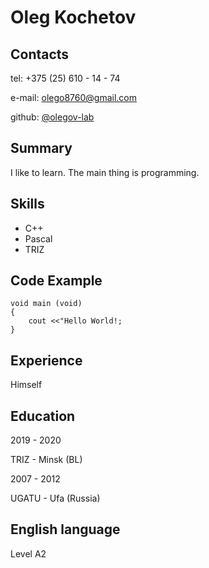 # Oleg Kochetov

## Contacts

tel: +375 (25) 610 - 14 - 74

e-mail: [olego8760@gmail.com](https://olego8760@.gmail.com)

github: [@olegov-lab](https://github.com/olegov-lab)

## Summary

I like to learn. The main thing is programming.

## Skills

- C++
- Pascal
- TRIZ

## Code Example

```
void main (void)
{
    cout <<"Hello World!;
}

```

## Experience

Himself

## Education

2019 - 2020

TRIZ - Minsk (BL)

2007 - 2012

UGATU - Ufa (Russia)

## English language

Level A2
